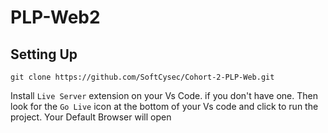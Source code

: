 # PLP-Web2

## Setting Up
```
git clone https://github.com/SoftCysec/Cohort-2-PLP-Web.git
```
Install `Live Server` extension on your Vs Code. if you don't have one. Then look for the `Go Live` icon at the bottom of your Vs code and click to run the project. Your Default Browser will open
